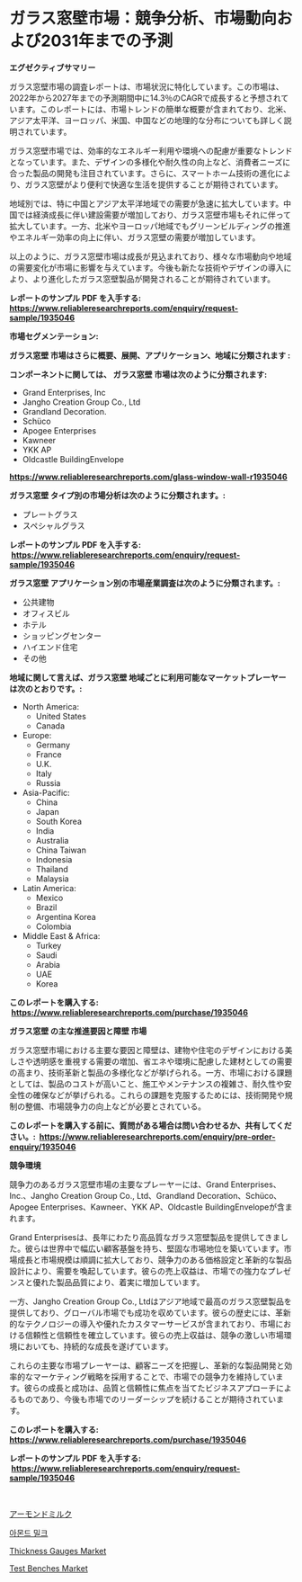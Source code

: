 <p><h1>ガラス窓壁市場：競争分析、市場動向および2031年までの予測</h1></p><p><strong>エグゼクティブサマリー</strong></p>
<p><p>ガラス窓壁市場の調査レポートは、市場状況に特化しています。この市場は、2022年から2027年までの予測期間中に14.3％のCAGRで成長すると予想されています。このレポートには、市場トレンドの簡単な概要が含まれており、北米、アジア太平洋、ヨーロッパ、米国、中国などの地理的な分布についても詳しく説明されています。</p><p>ガラス窓壁市場では、効率的なエネルギー利用や環境への配慮が重要なトレンドとなっています。また、デザインの多様化や耐久性の向上など、消費者ニーズに合った製品の開発も注目されています。さらに、スマートホーム技術の進化により、ガラス窓壁がより便利で快適な生活を提供することが期待されています。</p><p>地域別では、特に中国とアジア太平洋地域での需要が急速に拡大しています。中国では経済成長に伴い建設需要が増加しており、ガラス窓壁市場もそれに伴って拡大しています。一方、北米やヨーロッパ地域でもグリーンビルディングの推進やエネルギー効率の向上に伴い、ガラス窓壁の需要が増加しています。</p><p>以上のように、ガラス窓壁市場は成長が見込まれており、様々な市場動向や地域の需要変化が市場に影響を与えています。今後も新たな技術やデザインの導入により、より進化したガラス窓壁製品が開発されることが期待されています。</p></p>
<p><strong>レポートのサンプル PDF を入手する: <a href="https://www.reliableresearchreports.com/enquiry/request-sample/1935046">https://www.reliableresearchreports.com/enquiry/request-sample/1935046</a></strong></p>
<p><strong>市場セグメンテーション:</strong></p>
<p><strong> ガラス窓壁 市場はさらに概要、展開、アプリケーション、地域に分類されます :</strong></p>
<p><strong>コンポーネントに関しては、 ガラス窓壁 市場は次のように分類されます: &nbsp;</strong></p>
<p><ul><li>Grand Enterprises, Inc</li><li>Jangho Creation Group Co., Ltd</li><li>Grandland Decoration.</li><li>Schüco</li><li>Apogee Enterprises</li><li>Kawneer</li><li>YKK AP</li><li>Oldcastle BuildingEnvelope</li></ul></p>
<p><strong><a href="https://www.reliableresearchreports.com/glass-window-wall-r1935046">https://www.reliableresearchreports.com/glass-window-wall-r1935046</a></strong></p>
<p><strong> ガラス窓壁 タイプ別の市場分析は次のように分類されます。:</strong></p>
<p><ul><li>プレートグラス</li><li>スペシャルグラス</li></ul></p>
<p><strong>レポートのサンプル PDF を入手する: &nbsp;<a href="https://www.reliableresearchreports.com/enquiry/request-sample/1935046">https://www.reliableresearchreports.com/enquiry/request-sample/1935046</a></strong></p>
<p><strong> ガラス窓壁 アプリケーション別の市場産業調査は次のように分類されます。:</strong></p>
<p><ul><li>公共建物</li><li>オフィスビル</li><li>ホテル</li><li>ショッピングセンター</li><li>ハイエンド住宅</li><li>その他</li></ul></p>
<p><strong>地域に関して言えば、ガラス窓壁 地域ごとに利用可能なマーケットプレーヤーは次のとおりです。:</strong></p>
<p><ul>
    <li>
        North America:
        <ul>
            <li>United States</li>
            <li>Canada</li>
        </ul>
    </li>
    <li>
        Europe:
        <ul>
            <li>Germany</li>
            <li>France</li>
            <li>U.K.</li>
            <li>Italy</li>
            <li>Russia</li>
        </ul>
    </li>
    <li>
        Asia-Pacific:
        <ul>
            <li>China</li>
            <li>Japan</li>
            <li>South Korea</li>
            <li>India</li>
            <li>Australia</li>
            <li>China Taiwan</li>
            <li>Indonesia</li>
            <li>Thailand</li>
            <li>Malaysia</li>
        </ul>
    </li>
    <li>
        Latin America:
        <ul>
            <li>Mexico</li>
            <li>Brazil</li>
            <li>Argentina Korea</li>
            <li>Colombia</li>
        </ul>
    </li>
    <li>
        Middle East & Africa:
        <ul>
            <li>Turkey</li>
            <li>Saudi</li>
            <li>Arabia</li>
            <li>UAE</li>
            <li>Korea</li>
        </ul>
    </li>
    </ul></p>
<p><strong>このレポートを購入する: &nbsp;<a href="https://www.reliableresearchreports.com/purchase/1935046">https://www.reliableresearchreports.com/purchase/1935046</a></strong></p>
<p><strong>ガラス窓壁 の主な推進要因と障壁 市場</strong></p>
<p><p>ガラス窓壁市場における主要な要因と障壁は、建物や住宅のデザインにおける美しさや透明感を重視する需要の増加、省エネや環境に配慮した建材としての需要の高まり、技術革新と製品の多様化などが挙げられる。一方、市場における課題としては、製品のコストが高いこと、施工やメンテナンスの複雑さ、耐久性や安全性の確保などが挙げられる。これらの課題を克服するためには、技術開発や規制の整備、市場競争力の向上などが必要とされている。</p></p>
<p><strong>このレポートを購入する前に、質問がある場合は問い合わせるか、共有してください。:&nbsp; <a href="https://www.reliableresearchreports.com/enquiry/pre-order-enquiry/1935046">https://www.reliableresearchreports.com/enquiry/pre-order-enquiry/1935046</a></strong></p>
<p><strong>競争環境</strong></p>
<p><p>競争力のあるガラス窓壁市場の主要なプレーヤーには、Grand Enterprises、Inc.、Jangho Creation Group Co., Ltd、Grandland Decoration、Schüco、Apogee Enterprises、Kawneer、YKK AP、Oldcastle BuildingEnvelopeが含まれます。</p><p>Grand Enterprisesは、長年にわたり高品質なガラス窓壁製品を提供してきました。彼らは世界中で幅広い顧客基盤を持ち、堅固な市場地位を築いています。市場成長と市場規模は順調に拡大しており、競争力のある価格設定と革新的な製品設計により、需要を喚起しています。彼らの売上収益は、市場での強力なプレゼンスと優れた製品品質により、着実に増加しています。</p><p>一方、Jangho Creation Group Co., Ltdはアジア地域で最高のガラス窓壁製品を提供しており、グローバル市場でも成功を収めています。彼らの歴史には、革新的なテクノロジーの導入や優れたカスタマーサービスが含まれており、市場における信頼性と信頼性を確立しています。彼らの売上収益は、競争の激しい市場環境においても、持続的な成長を遂げています。</p><p>これらの主要な市場プレーヤーは、顧客ニーズを把握し、革新的な製品開発と効率的なマーケティング戦略を採用することで、市場での競争力を維持しています。彼らの成長と成功は、品質と信頼性に焦点を当てたビジネスアプローチによるものであり、今後も市場でのリーダーシップを続けることが期待されています。</p></p>
<p><strong>このレポートを購入する: &nbsp; <a href="https://www.reliableresearchreports.com/purchase/1935046">https://www.reliableresearchreports.com/purchase/1935046</a></strong></p>
<p><strong>レポートのサンプル PDF を入手する: &nbsp;<a href="https://www.reliableresearchreports.com/enquiry/request-sample/1935046">https://www.reliableresearchreports.com/enquiry/request-sample/1935046</a></strong><strong></strong></p>
<p>&nbsp;</p>
<p><p><a href="https://github.com/efcvopdgkdx128/Market-Research-Report-List-1/blob/main/498499442169.md">アーモンドミルク</a></p><p><a href="https://github.com/bunxhcci35271755/Market-Research-Report-List-1/blob/main/204345142164.md">아몬드 밀크</a></p><p><a href="https://github.com/WillieWoodard/Market-Research-Report-List-4/blob/main/thickness-gauges-market.md">Thickness Gauges Market</a></p><p><a href="https://github.com/Sarissaschmalingtr6fz2739/Market-Research-Report-List-2/blob/main/test-benches-market.md">Test Benches Market</a></p></p>